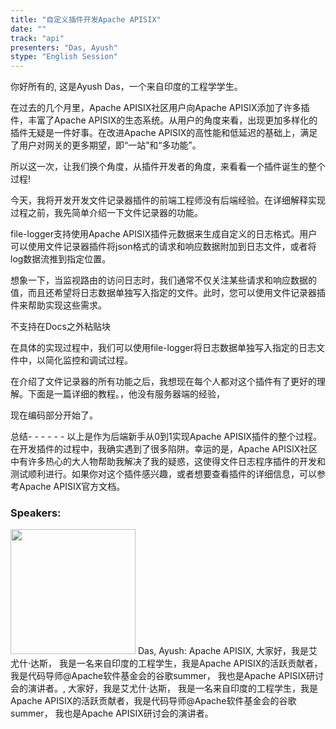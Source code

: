 ```yaml
---
title: "自定义插件开发Apache APISIX"
date: "" 
track: "api"
presenters: "Das, Ayush"
stype: "English Session"
---
```

你好所有的,
这是Ayush Das，一个来自印度的工程学学生。

在过去的几个月里，Apache APISIX社区用户向Apache APISIX添加了许多插件，丰富了Apache APISIX的生态系统。从用户的角度来看，出现更加多样化的插件无疑是一件好事。在改进Apache APISIX的高性能和低延迟的基础上，满足了用户对网关的更多期望，即“一站”和“多功能”。

所以这一次，让我们换个角度，从插件开发者的角度，来看看一个插件诞生的整个过程!

今天，我将开发开发文件记录器插件的前端工程师没有后端经验。在详细解释实现过程之前，我先简单介绍一下文件记录器的功能。

file-logger支持使用Apache APISIX插件元数据来生成自定义的日志格式。用户可以使用文件记录器插件将json格式的请求和响应数据附加到日志文件，或者将log数据流推到指定位置。

想象一下，当监视路由的访问日志时，我们通常不仅关注某些请求和响应数据的值，而且还希望将日志数据单独写入指定的文件。此时，您可以使用文件记录器插件来帮助实现这些需求。

不支持在Docs之外粘贴块

在具体的实现过程中，我们可以使用file-logger将日志数据单独写入指定的日志文件中，以简化监控和调试过程。

在介绍了文件记录器的所有功能之后，我想现在每个人都对这个插件有了更好的理解。下面是一篇详细的教程。，他没有服务器端的经验，

现在编码部分开始了。

总结- - - - - -
以上是作为后端新手从0到1实现Apache APISIX插件的整个过程。在开发插件的过程中，我确实遇到了很多陷阱。幸运的是，Apache APISIX社区中有许多热心的大人物帮助我解决了我的疑惑，这使得文件日志程序插件的开发和测试顺利进行。如果你对这个插件感兴趣，或者想要查看插件的详细信息，可以参考Apache APISIX官方文档。
 ### Speakers: 
 <img src="images/speaker/1107.png" width="200" />
 Das, Ayush: Apache APISIX, 大家好，我是艾尤什·达斯，
我是一名来自印度的工程学生，我是Apache APISIX的活跃贡献者，我是代码导师@Apache软件基金会的谷歌summer，
我也是Apache APISIX研讨会的演讲者。, 大家好，我是艾尤什·达斯，
我是一名来自印度的工程学生，我是Apache APISIX的活跃贡献者，我是代码导师@Apache软件基金会的谷歌summer，
我也是Apache APISIX研讨会的演讲者。
 